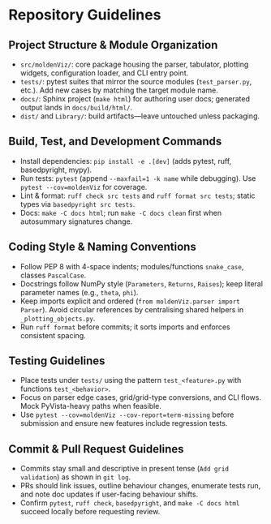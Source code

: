 # Repository Guidelines

## Project Structure & Module Organization
- `src/moldenViz/`: core package housing the parser, tabulator, plotting widgets, configuration loader, and CLI entry point.
- `tests/`: pytest suites that mirror the source modules (`test_parser.py`, etc.). Add new cases by matching the target module name.
- `docs/`: Sphinx project (`make html`) for authoring user docs; generated output lands in `docs/build/html/`.
- `dist/` and `Library/`: build artifacts—leave untouched unless packaging.

## Build, Test, and Development Commands
- Install dependencies: `pip install -e .[dev]` (adds pytest, ruff, basedpyright, mypy).
- Run tests: `pytest` (append `--maxfail=1 -k name` while debugging). Use `pytest --cov=moldenViz` for coverage.
- Lint & format: `ruff check src tests` and `ruff format src tests`; static types via `basedpyright src tests`.
- Docs: `make -C docs html`; run `make -C docs clean` first when autosummary signatures change.

## Coding Style & Naming Conventions
- Follow PEP 8 with 4-space indents; modules/functions `snake_case`, classes `PascalCase`.
- Docstrings follow NumPy style (`Parameters`, `Returns`, `Raises`); keep literal parameter names (e.g., `theta`, `phi`).
- Keep imports explicit and ordered (`from moldenViz.parser import Parser`). Avoid circular references by centralising shared helpers in `_plotting_objects.py`.
- Run `ruff format` before commits; it sorts imports and enforces consistent spacing.

## Testing Guidelines
- Place tests under `tests/` using the pattern `test_<feature>.py` with functions `test_<behavior>`.
- Focus on parser edge cases, grid/grid-type conversions, and CLI flows. Mock PyVista-heavy paths when feasible.
- Use `pytest --cov=moldenViz --cov-report=term-missing` before submission and ensure new features include regression tests.

## Commit & Pull Request Guidelines
- Commits stay small and descriptive in present tense (`Add grid validation`) as shown in `git log`.
- PRs should link issues, outline behaviour changes, enumerate tests run, and note doc updates if user-facing behaviour shifts.
- Confirm `pytest`, `ruff check`, `basedpyright`, and `make -C docs html` succeed locally before requesting review.
